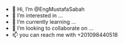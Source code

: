 - 👋 Hi, I’m @EngMustafaSabah
- 👀 I’m interested in ...
- 🌱 I’m currently learning ...
- 💞️ I’m looking to collaborate on ...
- 📫 you can reach me with +201098440518

<!---
EngMustafaSabah/EngMustafaSabah is a ✨ special ✨ repository because its `README.md` (this file) appears on your GitHub profile.
You can click the Preview link to take a look at your changes.
--->
